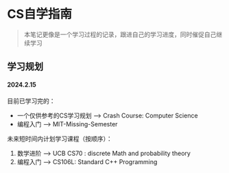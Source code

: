# CS自学指南

> 本笔记更像是一个学习过程的记录，跟进自己的学习进度，同时催促自己继续学习

## 学习规划

#### 2024.2.15

目前已学习完的：

- 一个仅供参考的CS学习规划 --> Crash Course: Computer Science
- 编程入门 --> MIT-Missing-Semester

未来短时间内计划学习课程（按顺序）：

1. 数学进阶 --> UCB CS70 : discrete Math and probability theory
2. 编程入门 --> CS106L: Standard C++ Programming
